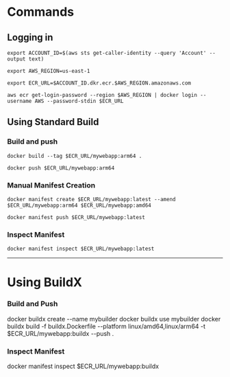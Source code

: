 
Commands
========

## Logging in 

```
export ACCOUNT_ID=$(aws sts get-caller-identity --query 'Account' --output text)

export AWS_REGION=us-east-1

export ECR_URL=$ACCOUNT_ID.dkr.ecr.$AWS_REGION.amazonaws.com

aws ecr get-login-password --region $AWS_REGION | docker login --username AWS --password-stdin $ECR_URL
```

## Using Standard Build 

### Build and push

```
docker build --tag $ECR_URL/mywebapp:arm64 .

docker push $ECR_URL/mywebapp:arm64
```

### Manual Manifest Creation

```
docker manifest create $ECR_URL/mywebapp:latest --amend $ECR_URL/mywebapp:arm64 $ECR_URL/mywebapp:amd64

docker manifest push $ECR_URL/mywebapp:latest
```
### Inspect Manifest

```
docker manifest inspect $ECR_URL/mywebapp:latest
```

----


# Using BuildX

### Build and Push

docker buildx create --name mybuilder
docker buildx use mybuilder
docker buildx build -f buildx.Dockerfile --platform linux/amd64,linux/arm64 -t $ECR_URL/mywebapp:buildx --push .

### Inspect Manifest

docker manifest inspect $ECR_URL/mywebapp:buildx
